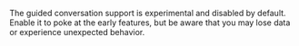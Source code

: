 The guided conversation support is experimental and disabled by default. Enable it to poke at the early features, but be aware that you may lose data or experience unexpected behavior.
